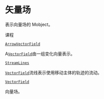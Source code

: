 # 矢量场

表示向量场的 Mobject。

课程

[`ArrowVectorField`](manim.mobject.vector_field.ArrowVectorField.html#manim.mobject.vector_field.ArrowVectorField "manim.mobject.vector_field.ArrowVectorField")

A[`VectorField`](manim.mobject.vector_field.VectorField.html#manim.mobject.vector_field.VectorField "manim.mobject.vector_field.VectorField")由一组变化向量表示。

[`StreamLines`](manim.mobject.vector_field.StreamLines.html#manim.mobject.vector_field.StreamLines "manim.mobject.vector_field.StreamLines")

[`VectorField`](manim.mobject.vector_field.VectorField.html#manim.mobject.vector_field.VectorField "manim.mobject.vector_field.VectorField")流线表示使用移动主体的轨迹的流动。

[`VectorField`](manim.mobject.vector_field.VectorField.html#manim.mobject.vector_field.VectorField "manim.mobject.vector_field.VectorField")

向量场。
